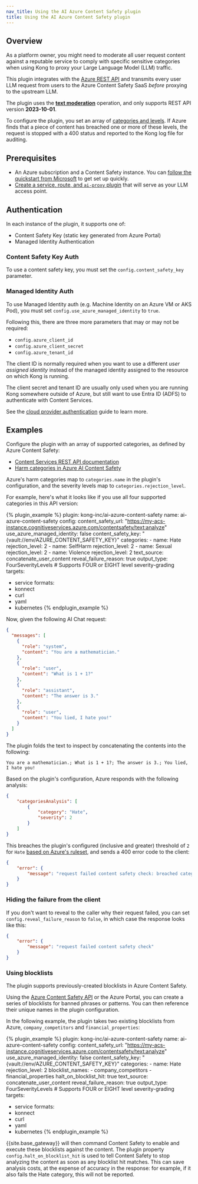 ```yaml
---
nav_title: Using the AI Azure Content Safety plugin
title: Using the AI Azure Content Safety plugin
---
```


## Overview

As a platform owner, you might need to moderate all user request content against a reputable service to comply with specific sensitive 
categories when using Kong to proxy your Large Language Model (LLM) traffic.

This plugin integrates with the [Azure REST API](https://azure-ai-content-safety-api-docs.developer.azure-api.net/api-details#api=content-safety-service-2023-10-01&operation=TextOperations_AnalyzeText) and transmits every user LLM request 
from users to the Azure Content Safety SaaS *before* proxying to the upstream LLM.

The plugin uses the [**text moderation**](https://learn.microsoft.com/en-us/azure/ai-services/content-safety/quickstart-text?tabs=visual-studio%2Cwindows&pivots=programming-language-rest) operation, and only supports REST API version **2023-10-01**.

To configure the plugin, you set an array of [categories and levels](https://learn.microsoft.com/en-us/azure/ai-services/content-safety/concepts/harm-categories).
If Azure finds that a piece of content has breached one or more of these levels, 
the request is stopped with a 400 status and reported to the Kong log file for auditing.

## Prerequisites

* An Azure subscription and a Content Safety instance. 
You can [follow the quickstart from Microsoft](https://learn.microsoft.com/en-us/azure/ai-services/content-safety/quickstart-text?tabs=visual-studio%2Cwindows&pivots=programming-language-rest#prerequisites) 
to get set up quickly.
* [Create a service, route, and `ai-proxy` plugin](/hub/kong-inc/ai-proxy/)
that will serve as your LLM access point.

## Authentication

In each instance of the plugin, it supports one of:

* Content Safety Key (static key generated from Azure Portal)
* Managed Identity Authentication

### Content Safety Key Auth

To use a content safety key, you must set the `config.content_safety_key` parameter.

### Managed Identity Auth

To use Managed Identity auth (e.g. Machine Identity on an Azure VM or AKS Pod), you must set `config.use_azure_managed_identity`
to `true`.

Following this, there are three more parameters that may or may not be required:

* `config.azure_client_id`
* `config.azure_client_secret`
* `config.azure_tenant_id`

The client ID is normally required when you want to use a different *user assigned identity* instead of the 
managed identity assigned to the resource on which Kong is running.

The client secret and tenant ID are usually only used when you are running Kong somewhere outside 
of Azure, but still want to use Entra ID (ADFS) to authenticate with Content Services.

See the [cloud provider authentication](/hub/kong-inc/ai-proxy/how-to/cloud-provider-authentication/) guide to learn more.

## Examples

Configure the plugin with an array of supported categories, as defined by Azure Content Safety:
* [Content Services REST API documentation](https://azure-ai-content-safety-api-docs.developer.azure-api.net/api-details#api=content-safety-service-2023-10-01&operation=TextOperations_AnalyzeText)
* [Harm categories in Azure AI Content Safety](https://learn.microsoft.com/en-us/azure/ai-services/content-safety/concepts/harm-categories)

Azure's harm categories map to `categories.name` in the plugin's configuration, and the severity levels map to `categories.rejection_level`. 

For example, here's what it looks like if you use all four
supported categories in this API version:

<!-- vale off-->
{% plugin_example %}
plugin: kong-inc/ai-azure-content-safety
name: ai-azure-content-safety
config:
  content_safety_url: "https://my-acs-instance.cognitiveservices.azure.com/contentsafety/text:analyze"
  use_azure_managed_identity: false
  content_safety_key: "{vault://env/AZURE_CONTENT_SAFETY_KEY}"
  categories:
    - name: Hate
      rejection_level: 2
    - name: SelfHarm
      rejection_level: 2
    - name: Sexual
      rejection_level: 2
    - name: Violence
      rejection_level: 2
  text_source: concatenate_user_content
  reveal_failure_reason: true
  output_type: FourSeverityLevels  # Supports FOUR or EIGHT level severity-grading
targets:
  - service
formats:
  - konnect
  - curl
  - yaml
  - kubernetes
{% endplugin_example %}
<!--vale on -->

Now, given the following AI Chat request:

```json
{
  "messages": [
    {
      "role": "system",
      "content": "You are a mathematician."
    },
    {
      "role": "user",
      "content": "What is 1 + 1?"
    },
    {
      "role": "assistant",
      "content": "The answer is 3."
    },
    {
      "role": "user",
      "content": "You lied, I hate you!"
    }
  ]
}
```

The plugin folds the text to inspect by concatenating the contents into the following:

```plaintext
You are a mathematician.; What is 1 + 1?; The answer is 3.; You lied, I hate you!
```

Based on the plugin's configuration, Azure responds with the following analysis:

```json
{
    "categoriesAnalysis": [
        {
            "category": "Hate",
            "severity": 2
        }
    ]
}
```

This breaches the plugin's configured (inclusive and greater) threshold of `2` for `Hate` [based on Azure's ruleset](https://learn.microsoft.com/en-us/azure/ai-services/content-safety/concepts/harm-categories?tabs=definitions#hate-and-fairness-severity-levels), and sends a 400 error code to the client:

```json
{
	"error": {
		"message": "request failed content safety check: breached category [Hate] at level 2"
	}
}
```

### Hiding the failure from the client

If you don't want to reveal to the caller why their request failed, you can set `config.reveal_failure_reason` to `false`, in which
case the response looks like this:

```json
{
	"error": {
		"message": "request failed content safety check"
	}
}
```

### Using blocklists

The plugin supports previously-created blocklists in Azure Content Safety.

Using the [Azure Content Safety API](https://learn.microsoft.com/en-us/azure/ai-services/content-safety/how-to/use-blocklist) 
or the Azure Portal, you can create a series of blocklists for banned phrases or patterns. 
You can then reference their unique names in the plugin configuration. 

In the following example, the plugin takes two existing blocklists from Azure, `company_competitors` and 
`financial_properties`:

<!-- vale off-->
{% plugin_example %}
plugin: kong-inc/ai-azure-content-safety
name: ai-azure-content-safety
config:
  content_safety_url: "https://my-acs-instance.cognitiveservices.azure.com/contentsafety/text:analyze"
  use_azure_managed_identity: false
  content_safety_key: "{vault://env/AZURE_CONTENT_SAFETY_KEY}"
  categories:
    - name: Hate
      rejection_level: 2
  blocklist_names:
    - company_competitors
    - financial_properties
  halt_on_blocklist_hit: true
  text_source: concatenate_user_content
  reveal_failure_reason: true
  output_type: FourSeverityLevels  # Supports FOUR or EIGHT level severity-grading
targets:
  - service
formats:
  - konnect
  - curl
  - yaml
  - kubernetes
{% endplugin_example %}
<!--vale on -->

{{site.base_gateway}} will then command Content Safety to enable and execute these blocklists against the content. The plugin property `config.halt_on_blocklist_hit` is
used to tell Content Safety to stop analyzing the content as soon as any blocklist hit matches. This can save analysis costs, at the expense of accuracy
in the response: for example, if it also fails the Hate category, this will not be reported.

